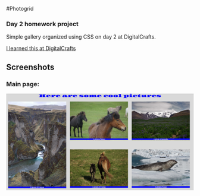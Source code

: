 #Photogrid

### Day 2 homework project

Simple gallery organized using CSS on day 2 at DigitalCrafts.

[I learned this at DigitalCrafts](https://www.digitalcrafts.com)

## Screenshots

### Main page:
![alt text](https://raw.githubusercontent.com/TristanLobaugh/photogrid/master/img/screen_shot.png)